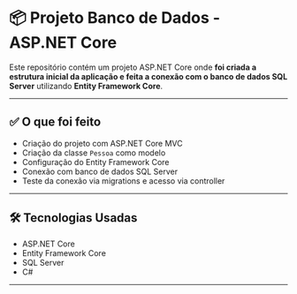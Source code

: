 # 📦 Projeto Banco de Dados - ASP.NET Core

Este repositório contém um projeto ASP.NET Core onde **foi criada a estrutura inicial da aplicação e feita a conexão com o banco de dados SQL Server** utilizando **Entity Framework Core**.

---

## ✅ O que foi feito

- Criação do projeto com ASP.NET Core MVC
- Criação da classe `Pessoa` como modelo
- Configuração do Entity Framework Core
- Conexão com banco de dados SQL Server
- Teste da conexão via migrations e acesso via controller

---

## 🛠️ Tecnologias Usadas

- ASP.NET Core
- Entity Framework Core
- SQL Server
- C#

---
